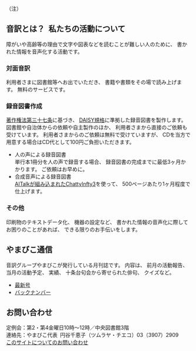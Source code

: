 <span data-dur="49.857" data-begin="7.956">（注）</span>  

## <span data-dur="4.65" data-begin="57.813">音訳とは？&ensp;私たちの活動について</span>

<span data-dur="6.51" data-begin="62.463">障がいや高齢等の理由で文字や図表などを読むことが難しい人のために、</span>
<span data-dur="5.13" data-begin="68.973">書かれた情報を音声化する活動です。</span>

### <span data-dur="2.067" data-begin="74.103">対面音訳</span>

<span data-dur="3.263" data-begin="76.170">利用者さまに図書館等へお出でいただき、</span>
<span data-dur="4.559" data-begin="79.433">書籍や書類をその場で読み上げます。</span>
<span data-dur="3.314" data-begin="83.992">無料のサービスです。</span>

### <span data-dur="2.614" data-begin="87.306">録音図書作成</span>

<span data-dur="4.73" data-begin="89.920">[著作権法第三十七条](http://elaws.e-gov.go.jp/search/elawsSearch/elaws_search/lsg0500/detail?lawId=345AC0000000048&openerCode=1)に基づき、</span>
<span data-dur="6.514" data-begin="94.650">[DAISY規格](http://www.dinf.ne.jp/doc/daisy/)に準拠した録音図書を製作します。</span>
<span data-dur="4.445" data-begin="101.164">図書館や自治体からの依頼や自主製作のほか、</span>
<span data-dur="5.54" data-begin="105.609">利用者さまから直接のご依頼も受けています。</span>
<span data-dur="4.075" data-begin="111.149">利用者さまからのご依頼は無料で受けていますが、</span>
<span data-dur="7.413" data-begin="115.224">CDを当方で用意する場合はCD代として100円ご負担いただきます。</span>

- <span data-dur="3.357" data-begin="122.637">人の声による録音図書</span>  
<span data-dur="4.663" data-begin="125.994">単行本1冊分を人の声で録音する場合、</span>
<span data-dur="5.573" data-begin="130.657">録音図書の完成までに最低3ヶ月かかります。</span>
<span data-dur="3.297" data-begin="136.230">ご依頼はお早めに。</span>
- <span data-dur="3.718" data-begin="139.527">合成音声による録音図書</span>  
<span data-dur="5.501" data-begin="143.245">[AITalkが組み込まれたChattyInfty3](http://www.sciaccess.net/jp/ChattyInfty/)を使って、</span>
<span data-dur="5.191" data-begin="148.746">500ページあたり1ヶ月程度で仕上げます。</span>

### <span data-dur="1.716" data-begin="153.937">その他</span>

<span data-dur="2.549" data-begin="155.653">印刷物のテキストデータ化、</span>
<span data-dur="1.763" data-begin="158.202">機器の設定など、</span>
<span data-dur="4.612" data-begin="159.965">書かれた情報の音声化に際してお困りのことがあれば、</span>
<span data-dur="4.079" data-begin="164.577">できる限りのお手伝いをします。</span>

## <span data-dur="2.249" data-begin="168.656">やまびこ通信</span>

<span data-dur="4.869" data-begin="170.905">音訳グループやまびこが発行している月刊誌です。</span>
<span data-dur="1.295" data-begin="175.774">内容は、</span>
<span data-dur="2.322" data-begin="177.069">前月の活動報告、</span>
<span data-dur="2.144" data-begin="179.391">当月の活動予定、</span>
<span data-dur="1.319" data-begin="181.535">実績、</span>
<span data-dur="3.003" data-begin="182.854">十条台句会から寄せられた俳句、</span>
<span data-dur="2.48" data-begin="185.857">クイズなど。</span>

- <span data-dur="3.772" data-begin="188.337">[最新号](phrase.html)</span>
- <span data-dur="3.89" data-begin="192.109">[バックナンバー](bn.html)</span>

## <span data-dur="1.943" data-begin="195.999">お問い合わせ</span>
<span data-dur="7.597" data-begin="197.942">定例会：第2・第4金曜日10時～12時／中央図書館3階</span>  
<span data-dur="8.513" data-begin="205.539">連絡先：やまびこ代表&ensp;円谷千恵子（ツムラヤ・チエコ）03（3907）2909</span>  
<span data-dur="4.969" data-begin="214.052">[このサイトについてのお問い合わせ](mailto:ymbk2016ml@gmail.com?Subject=やまびこウェブサイトについて)</span>
<span data-dur="6.146" data-begin="219.021"><!--以上でこのページの読み上げは終わりです。--> </span>
